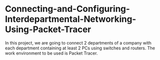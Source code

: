 # Connecting-and-Configuring-Interdepartmental-Networking-Using-Packet-Tracer
In this project, we are going to connect 2 departments of a company with each department containing at least 2 PCs using switches and routers. The work environment to be used is Packet Tracer.
